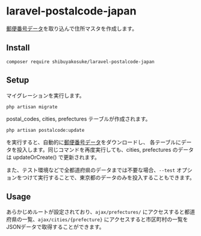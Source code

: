 # laravel-postalcode-japan

[郵便番号データ](https://www.post.japanpost.jp/zipcode/dl/kogaki/zip/ken_all.zip)を取り込んで住所マスタを作成します。

## Install 

```
composer require shibuyakosuke/laravel-postalcode-japan
```

## Setup

マイグレーションを実行します。

```
php artisan migrate
```

postal_codes, cities, prefectures テーブルが作成されます。

```
php artisan postalcode:update
```

を実行すると、自動的に[郵便番号データ](https://www.post.japanpost.jp/zipcode/dl/kogaki/zip/ken_all.zip)をダウンロードし、
各テーブルにデータを投入します。同じコマンドを再度実行しても、cities, prefectures のデータは updateOrCreate() で更新されます。

また、テスト環境などで全都道府県のデータまでは不要な場合、`--test` オプションをつけて実行することで、東京都のデータのみを投入することもできます。

## Usage

あらかじめルートが設定されており、`ajax/prefectures/` にアクセスすると都道府県の一覧、`ajax/cities/{prefecture}`
にアクセスすると市区町村の一覧をJSONデータで取得することができます。
